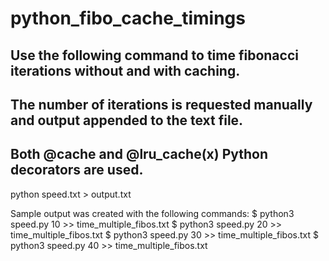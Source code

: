 # python_fibo_cache_timings

## Use the following command to time fibonacci iterations without and with caching.
## The number of iterations is requested manually and output appended to the text file.
## Both @cache and @lru_cache(x) Python decorators are used.

python speed.txt > output.txt

Sample output was created with the following commands:
$ python3 speed.py 10 >> time_multiple_fibos.txt
$ python3 speed.py 20 >> time_multiple_fibos.txt
$ python3 speed.py 30 >> time_multiple_fibos.txt
$ python3 speed.py 40 >> time_multiple_fibos.txt
